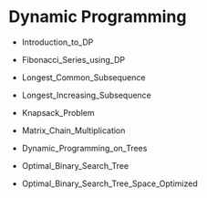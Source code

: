 # Dynamic Programming

- Introduction_to_DP

- Fibonacci_Series_using_DP

- Longest_Common_Subsequence

- Longest_Increasing_Subsequence

- Knapsack_Problem

- Matrix_Chain_Multiplication

- Dynamic_Programming_on_Trees

- Optimal_Binary_Search_Tree

- Optimal_Binary_Search_Tree_Space_Optimized